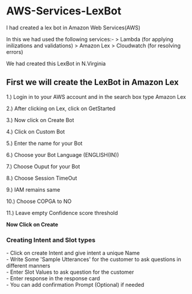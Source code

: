 # AWS-Services-LexBot
<p>
  I had created a lex bot in Amazon Web Services(AWS)
</p>
<p>
  In this we had used the following services:-
    > Lambda (for applying inilizations and validations)
    > Amazon Lex
    > Cloudwatch (for resolving errors)
</p>
<p> We had created this LexBot in N.Virginia</p>
<p><h2> First we will create the LexBot in Amazon Lex </h2></p>
<p>1.) Login in to your AWS account and in the search box type Amazon Lex</p>
<p>2.) After clicking on Lex, click on GetStarted </p> 
<p>3.) Now click on Create Bot </p>
<p>4.) Click on Custom Bot</p>
<p>5.) Enter the name for your Bot</p>
<p>6.) Choose your Bot Language (ENGLISH(IN))</p>
<p>7.) Choose Ouput for your Bot</p>
<p>8.) Choose Session TimeOut </p>
<p>9.) IAM remains same</p>
<p>10.) Choose COPGA to NO </p>
<p>11.) Leave empty Confidence score threshold </p>
<p><b> Now Click on Create </b></p>
<h3> Creating Intent and Slot types </h3>
- Click on create Intent and give intent a unique Name<br>
- Write Some 'Sample Utterances' for the customer to ask questions in different manners<br>
- Enter Slot Values to ask question for the customer<br>
- Enter response in the response card<br>
- You can add confirmation Prompt (Optional) if needed<br>
